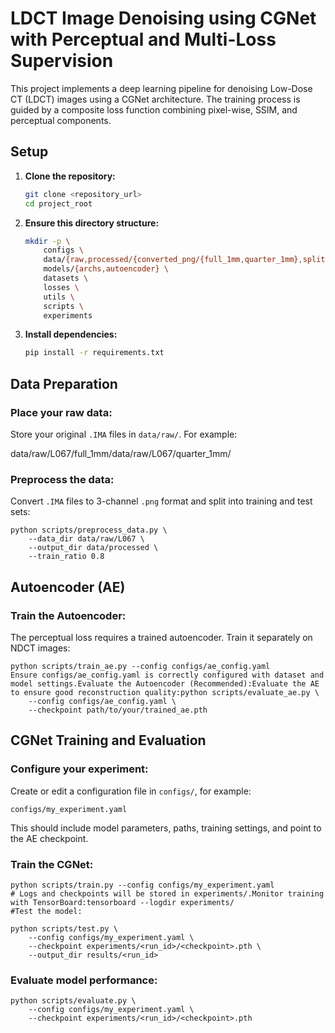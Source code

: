 # LDCT Image Denoising using CGNet with Perceptual and Multi-Loss Supervision

This project implements a deep learning pipeline for denoising Low-Dose CT (LDCT) images using a CGNet architecture. The training process is guided by a composite loss function combining pixel-wise, SSIM, and perceptual components.

## Setup

1.  **Clone the repository:**
    ```bash
    git clone <repository_url>
    cd project_root
    ```

2.  **Ensure this directory structure:**
    ```bash
    mkdir -p \
        configs \
        data/{raw,processed/{converted_png/{full_1mm,quarter_1mm},split/{train/{full,quarter},test/{full,quarter}}}} \
        models/{archs,autoencoder} \
        datasets \
        losses \
        utils \
        scripts \
        experiments
    ```

3.  **Install dependencies:**
    ```bash
    pip install -r requirements.txt
    ```

## Data Preparation

### Place your raw data:

Store your original `.IMA` files in `data/raw/`. For example:

data/raw/L067/full_1mm/data/raw/L067/quarter_1mm/
### Preprocess the data:

Convert `.IMA` files to 3-channel `.png` format and split into training and test sets:

```
python scripts/preprocess_data.py \
    --data_dir data/raw/L067 \
    --output_dir data/processed \
    --train_ratio 0.8
```

## Autoencoder (AE)

### Train the Autoencoder:

The perceptual loss requires a trained autoencoder. Train it separately on NDCT images:

```
python scripts/train_ae.py --config configs/ae_config.yaml
Ensure configs/ae_config.yaml is correctly configured with dataset and model settings.Evaluate the Autoencoder (Recommended):Evaluate the AE to ensure good reconstruction quality:python scripts/evaluate_ae.py \
    --config configs/ae_config.yaml \
    --checkpoint path/to/your/trained_ae.pth
```

## CGNet Training and Evaluation

### Configure your experiment:

Create or edit a configuration file in `configs/`, for example:

`configs/my_experiment.yaml`

This should include model parameters, paths, training settings, and point to the AE checkpoint.

### Train the CGNet:

```
python scripts/train.py --config configs/my_experiment.yaml
# Logs and checkpoints will be stored in experiments/.Monitor training with TensorBoard:tensorboard --logdir experiments/
#Test the model:

python scripts/test.py \
    --config configs/my_experiment.yaml \
    --checkpoint experiments/<run_id>/<checkpoint>.pth \
    --output_dir results/<run_id>
```

### Evaluate model performance:

```
python scripts/evaluate.py \
    --config configs/my_experiment.yaml \
    --checkpoint experiments/<run_id>/<checkpoint>.pth
```
